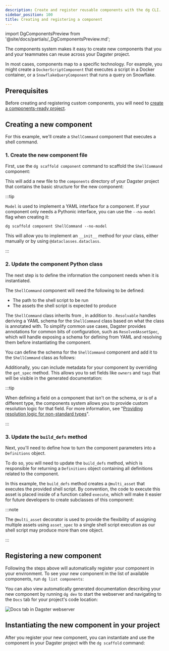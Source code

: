 ```yaml
---
description: Create and register reusable components with the dg CLI.
sidebar_position: 100
title: Creating and registering a component
---
```


import DgComponentsPreview from '@site/docs/partials/\_DgComponentsPreview.md';

<DgComponentsPreview />

The components system makes it easy to create new components that you and your teammates can reuse across your Dagster project.

In most cases, components map to a specific technology. For example, you might create a `DockerScriptComponent` that executes a script in a Docker container, or a `SnowflakeQueryComponent` that runs a query on Snowflake.

## Prerequisites

Before creating and registering custom components, you will need to [create a components-ready project](/guides/labs/dg/creating-a-project).

## Creating a new component

For this example, we'll create a `ShellCommand` component that executes a shell command.

### 1. Create the new component file

First, use the `dg scaffold component` command to scaffold the `ShellCommand` component:

<CliInvocationExample path="docs_snippets/docs_snippets/guides/components/shell-script-component/1-dg-scaffold-shell-command.txt" />

This will add a new file to the `components` directory of your Dagster project that contains the basic structure for the new component:

<CodeExample
  path="docs_snippets/docs_snippets/guides/components/shell-script-component/2-shell-command-empty.py"
  language="python"
  title="components/shell_command.py"
/>

:::tip

`Model` is used to implement a YAML interface for a component. If your component only needs a Pythonic interface, you can use the `--no-model` flag when creating it:

```
dg scaffold component ShellCommand --no-model
```

This will allow you to implement an `__init__` method for your class, either manually or by using `@dataclasses.dataclass`.

:::

### 2. Update the component Python class

The next step is to define the information the component needs when it is instantiated.

The `ShellCommand` component will need the following to be defined:

- The path to the shell script to be run
- The assets the shell script is expected to produce

The `ShellCommand` class inherits from <PyObject section="components" module="dagster" object="Resolvable" />, in addition to <PyObject section="components" module="dagster" object="Component" />. `Resolvable` handles deriving a YAML schema for the `ShellCommand` class based on what the class is annotated with. To simplify common use cases, Dagster provides annotations for common bits of configuration, such as `ResolvedAssetSpec`, which will handle exposing a schema for defining <PyObject section="assets" module="dagster" object="AssetSpec" pluralize /> from YAML and resolving them before instantiating the component.

You can define the schema for the `ShellCommand` component and add it to the `ShellCommand` class as follows:

<CodeExample
  path="docs_snippets/docs_snippets/guides/components/shell-script-component/with-config-schema.py"
  language="python"
  title="components/shell_command.py"
/>

Additionally, you can include metadata for your component by overriding the `get_spec` method. This allows you to set fields like `owners` and `tags` that will be visible in the generated documentation:

<CodeExample
  path="docs_snippets/docs_snippets/guides/components/shell-script-component/with-config-schema-meta.py"
  language="python"
  title="components/shell_command.py"
/>

:::tip

When defining a field on a component that isn't on the schema, or is of a different type, the components system allows you to provide custom resolution logic for that field. For more information, see "[Providing resolution logic for non-standard types](/guides/labs/components/creating-new-components/component-customization#providing-resolution-logic-for-non-standard-types)".

:::

### 3. Update the `build_defs` method

Next, you'll need to define how to turn the component parameters into a `Definitions` object.

To do so, you will need to update the `build_defs` method, which is responsible for returning a `Definitions` object containing all definitions related to the component.

In this example, the `build_defs` method creates a `@multi_asset` that executes the provided shell script. By convention, the code to execute this asset is placed inside of a function called `execute`, which will make it easier for future developers to create subclasses of this component:

:::note

The `@multi_asset` decorator is used to provide the flexibility of assigning multiple assets using `asset_spec` to a single shell script execution as our shell script may produce more than one object.

:::

<CodeExample
  path="docs_snippets/docs_snippets/guides/components/shell-script-component/with-build-defs.py"
  language="python"
  title="components/shell_command.py"
/>

## Registering a new component

Following the steps above will automatically register your component in your environment. To see your new component in the list of available components, run `dg list components`:

<CliInvocationExample path="docs_snippets/docs_snippets/guides/components/shell-script-component/3-dg-list-components.txt" />

You can also view automatically generated documentation describing your new component by running `dg dev` to start the webserver and navigating to the `Docs` tab for your project's code location:

<CliInvocationExample contents="dg dev" />

![Docs tab in Dagster webserver](/images/guides/labs/components/docs-in-UI.png)

## Instantiating the new component in your project

After you register your new component, you can instantiate and use the component in your Dagster project with the `dg scaffold` command:

<CliInvocationExample path="docs_snippets/docs_snippets/guides/components/shell-script-component/4-scaffold-instance-of-component.txt" />
